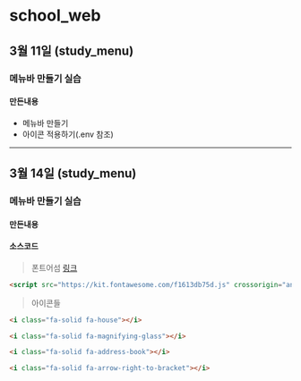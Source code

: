 # school_web

## 3월 11일 (study_menu)
### 메뉴바 만들기 실습

#### 만든내용
- 메뉴바 만들기
- 아이콘 적용하기(.env 참조)

- - -
## 3월 14일 (study_menu)
### 메뉴바 만들기 실습

#### 만든내용


#### 소스코드
> 폰트어섬 [링크](https://fontawesome.com/)
```html
<script src="https://kit.fontawesome.com/f1613db75d.js" crossorigin="anonymous"></script>
```

> 아이콘들
```html
<i class="fa-solid fa-house"></i>
```
```html
<i class="fa-solid fa-magnifying-glass"></i>
```
```html
<i class="fa-solid fa-address-book"></i>
```
```html
<i class="fa-solid fa-arrow-right-to-bracket"></i>
```